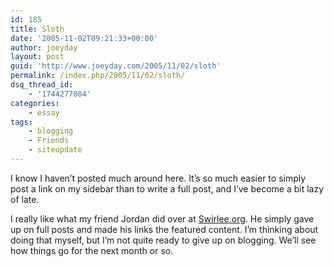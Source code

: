 ```yaml
---
id: 185
title: Sloth
date: '2005-11-02T09:21:33+00:00'
author: joeyday
layout: post
guid: 'http://www.joeyday.com/2005/11/02/sloth'
permalink: /index.php/2005/11/02/sloth/
dsq_thread_id:
    - '1744277084'
categories:
    - essay
tags:
    - blogging
    - Friends
    - siteupdate
---
```


I know I haven’t posted much around here. It’s so much easier to simply post a link on my sidebar than to write a full post, and I’ve become a bit lazy of late.

I really like what my friend Jordan did over at [Swirlee.org](http://www.swirlee.org). He simply gave up on full posts and made his links the featured content. I’m thinking about doing that myself, but I’m not quite ready to give up on blogging. We’ll see how things go for the next month or so.